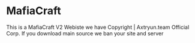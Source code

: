 # MafiaCraft
This is a MafiaCraft V2 Webiste we have Copyright | Axtryun.team Official Corp. If you download main source we ban your site and server
